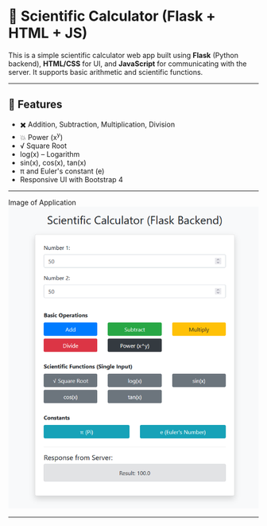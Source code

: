 # 🔬 Scientific Calculator (Flask + HTML + JS)

This is a simple scientific calculator web app built using **Flask** (Python backend), **HTML/CSS** for UI, and **JavaScript** for communicating with the server. It supports basic arithmetic and scientific functions.

---

## 🚀 Features

- ✖️ Addition, Subtraction, Multiplication, Division
- 💥 Power (x<sup>y</sup>)
- √ Square Root
- log(x) – Logarithm
- sin(x), cos(x), tan(x)
- π and Euler's constant (e)
- Responsive UI with Bootstrap 4

---
Image of Application
![screenshot](./static/screenshot.png)

---
